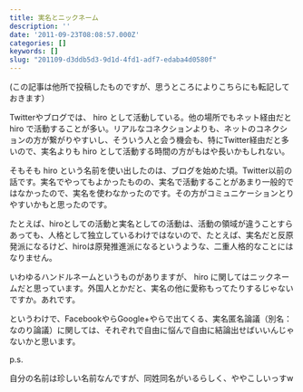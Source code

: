 ```yaml
---
title: 実名とニックネーム
description: ''
date: '2011-09-23T08:08:57.000Z'
categories: []
keywords: []
slug: "201109-d3ddb5d3-9d1d-4fd1-adf7-edaba4d0580f"
---
```

(この記事は他所で投稿したものですが、思うところによりこちらにも転記しておきます）

Twitterやブログでは、 hiro として活動している。他の場所でもネット経由だと hiro で活動することが多い。リアルなコネクションよりも、ネットのコネクションの方が繋がりやすいし、そういう人と会う機会も、特にTwitter経由だと多いので、実名よりも hiro として活動する時間の方がもはや長いかもしれない。

そもそも hiro という名前を使い出したのは、ブログを始めた頃。Twitter以前の話です。実名でやってもよかったものの、実名で活動することがあまり一般的ではなかったので、実名を使わなかったのです。その方がコミュニケーションとりやすいかもと思ったのです。

たとえば、hiroとしての活動と実名としての活動は、活動の領域が違うことすらあっても、人格として独立しているわけではないので、たとえば、実名だと反原発派になるけど、hiroは原発推進派になるというような、二重人格的なことにはなりません。

いわゆるハンドルネームというものがありますが、 hiro に関してはニックネームだと思っています。外国人とかだと、実名の他に愛称もってたりするじゃないですか。あれです。

というわけで、FacebookやらGoogle+やらで出てくる、実名匿名論議（別名：なのり論議）に関しては、それぞれで自由に悩んで自由に結論出せばいいんじゃないかと思います。

p.s.

自分の名前は珍しい名前なんですが、同姓同名がいるらしく、ややこしいっすw